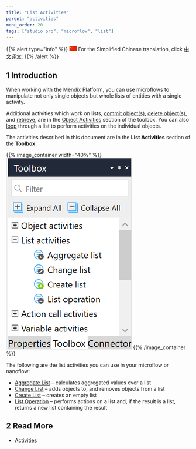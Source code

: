 ```yaml
---
title: "List Activities"
parent: "activities"
menu_order: 20
tags: ["studio pro", "microflow", "list"]
---
```


{{% alert type="info" %}}
<img src="attachments/chinese-translation/china.png" style="display: inline-block; margin: 0" /> For the Simplified Chinese translation, click [中文译文](https://cdn.mendix.tencent-cloud.com/documentation/).
{{% /alert %}}

## 1 Introduction

When working with the Mendix Platform, you can use microflows to manipulate not only single objects but whole lists of entities with a single activity.

Additional activities which work on lists, [commit object(s)](committing-objects), [delete object(s)](deleting-objects), and [retrieve](retrieve), are in the [Object Activities](object-activities) section of the toolbox. You can also [loop](loop) through a list to perform activities on the individual objects.

The activities described in this document are in the **List Activities** section of the **Toolbox**:

{{% image_container width="40%" %}}
![list activities toolbox](attachments/list-activities/list-activities-toolbox.png)
{{% /image_container %}}

The following are the list activities you can use in your microflow or nanoflow:

* [Aggregate List](aggregate-list) – calculates aggregated values over a list
* [Change List](change-list) – adds objects to, and removes objects from a list
* [Create List](create-list) – creates an empty list
* [List Operation](list-operation) – performs actions on a list and, if the result is a list, returns a new list containing the result

## 2 Read More

* [Activities](activities)
